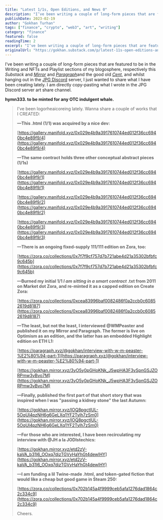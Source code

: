 ```yaml
---
title: "Latest 1/1s, Open Editions, and News 0"
description: "I’ve been writing a couple of long-form pieces that are featured to be in the Writing and NFTs and Playlist sections of my blogosphere, respectively this Substack and [Mirror](https://gokhan."
publishDate: 2023-02-19
author: "Gokhan Turhan"
tags: ["finance", "crypto", "web3", "art", "writing"]
category: "finance"
featured: false
readingTime: 2
excerpt: "I’ve been writing a couple of long-form pieces that are featured to be in the Writing and NFTs and Playlist sections of my blogosphere, respectively this Substack and Mirror"
originalUrl: "https://gokhan.substack.com/p/latest-11s-open-editions-and-news-0"
---
```


I’ve been writing a couple of long-form pieces that are featured to be in the Writing and NFTs and Playlist sections of my blogosphere, respectively this *Substack* and *[Mirror](https://gokhan.mirror.xyz)* and *[Paragraph](https://paragraph.xyz/@gokhan)*[](https://paragraph.xyz/@gokhan)and the good old *[Cent](https://beta.cent.co/goekhanturhan/)*, and whilst hanging out in the [JPG Discord](https://discord.gg/curatejpg) server, I just wanted to share what I have been creating lately. I am directly copy-pasting what I wrote in the JPG Discord server art share channel.

**hymn333. to be minted for any OTC indulgent whale.**

>
> I've been logorheaicoreing lately. Wanna share a couple of works that I CREATED:
>
> **—This .html (1/1) was acquired by a nice dev:**
>
> [https://gallery.manifold.xyz/0x029e4b9a3917610744ed012f36cc6940bc4e89f9/4](https://gallery.manifold.xyz/0x029e4b9a3917610744ed012f36cc6940bc4e89f9/4)
>
> **—The same contract holds three other conceptual abstract pieces (1/1s)**
>
> [https://gallery.manifold.xyz/0x029e4b9a3917610744ed012f36cc6940bc4e89f9/1](https://gallery.manifold.xyz/0x029e4b9a3917610744ed012f36cc6940bc4e89f9/1)
>
> [https://gallery.manifold.xyz/0x029e4b9a3917610744ed012f36cc6940bc4e89f9/2](https://gallery.manifold.xyz/0x029e4b9a3917610744ed012f36cc6940bc4e89f9/2)
>
> [https://gallery.manifold.xyz/0x029e4b9a3917610744ed012f36cc6940bc4e89f9/3](https://gallery.manifold.xyz/0x029e4b9a3917610744ed012f36cc6940bc4e89f9/3)
>
> **—There is an ongoing fixed-supply 111/111 edition on Zora, too:**
>
> [https://zora.co/collections/0x7f7f9cf757d7b721abe4d21a35302bfbfc9c645b](https://zora.co/collections/0x7f7f9cf757d7b721abe4d21a35302bfbfc9c645b)
>
> **—Burned my initial 1/1 *****I am sitting in a smart contract***** .txt from 2011 on Market dot Zora, and re-minted it as a capped edition on Create Zora:**
>
> [https://zora.co/collections/0xcea83996baf0082486f0a2ccb0c60852619d8187](https://zora.co/collections/0xcea83996baf0082486f0a2ccb0c60852619d8187)
>
> **—The least, but not the least, I interviewed @WMPeaster and published it on my Mirror and Paragraph. The former is live on Optimism as an edition, and the latter has an embedded Highlight edition on ETH L1:**
>
> [https://paragraph.xyz/@gokhan/interview-with-w-m-peaster-%E2%80%94-part-1](https://paragraph.xyz/@gokhan/interview-with-w-m-peaster-%E2%80%94-part-1)
>
> [https://gokhan.mirror.xyz/3yO5y0pGHoKNk_J5wpHA3F3vSpnGSJZORPmw3vBvo7M](https://gokhan.mirror.xyz/3yO5y0pGHoKNk_J5wpHA3F3vSpnGSJZORPmw3vBvo7M)
>
> **—Finally, published the first part of that short story that was inspired when I was "passing a kidney stone" the last Autumn:**
>
> [https://gokhan.mirror.xyz/lOQ8pgctIUL-5OqUl4pzNH6g6GeLXq1YF2Tylh7zSm0](https://gokhan.mirror.xyz/lOQ8pgctIUL-5OqUl4pzNH6g6GeLXq1YF2Tylh7zSm0)
>
> **—For those who are interested, I have been recirculating my interview with @JH a la JODIstechics:**
>
> [https://gokhan.mirror.xyz/etd2zV-kaVA_b31I6_OOxq7dizTGVyHaYhGt4dewlHY](https://gokhan.mirror.xyz/etd2zV-kaVA_b31I6_OOxq7dizTGVyHaYhGt4dewlHY)
>
> **—I am funding a lil Twine-made .html, and token-gated fiction that would like a cheap but good game in Steam 250:**
>
> [https://zora.co/collections/0x702b145a4f9999ceb5afa1276dad1864c2c334c9](https://zora.co/collections/0x702b145a4f9999ceb5afa1276dad1864c2c334c9)
>
> Cheers.
>
